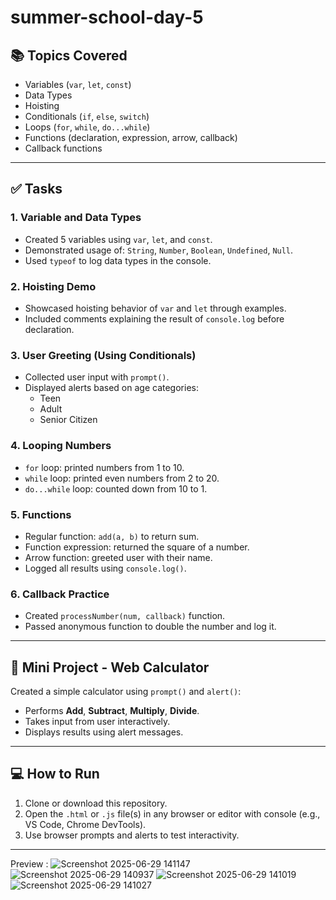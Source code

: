 # summer-school-day-5

## 📚 Topics Covered

- Variables (`var`, `let`, `const`)
- Data Types
- Hoisting
- Conditionals (`if`, `else`, `switch`)
- Loops (`for`, `while`, `do...while`)
- Functions (declaration, expression, arrow, callback)
- Callback functions

---

## ✅ Tasks 

### 1. Variable and Data Types
- Created 5 variables using `var`, `let`, and `const`.
- Demonstrated usage of: `String`, `Number`, `Boolean`, `Undefined`, `Null`.
- Used `typeof` to log data types in the console.

### 2. Hoisting Demo
- Showcased hoisting behavior of `var` and `let` through examples.
- Included comments explaining the result of `console.log` before declaration.

### 3. User Greeting (Using Conditionals)
- Collected user input with `prompt()`.
- Displayed alerts based on age categories:
  - Teen
  - Adult
  - Senior Citizen

### 4. Looping Numbers
- `for` loop: printed numbers from 1 to 10.
- `while` loop: printed even numbers from 2 to 20.
- `do...while` loop: counted down from 10 to 1.

### 5. Functions
- Regular function: `add(a, b)` to return sum.
- Function expression: returned the square of a number.
- Arrow function: greeted user with their name.
- Logged all results using `console.log()`.

### 6. Callback Practice
- Created `processNumber(num, callback)` function.
- Passed anonymous function to double the number and log it.

---

## 🏁 Mini Project - Web Calculator

Created a simple calculator using `prompt()` and `alert()`:
- Performs **Add**, **Subtract**, **Multiply**, **Divide**.
- Takes input from user interactively.
- Displays results using alert messages.

---

## 💻 How to Run

1. Clone or download this repository.
2. Open the `.html` or `.js` file(s) in any browser or editor with console (e.g., VS Code, Chrome DevTools).
3. Use browser prompts and alerts to test interactivity.

---

Preview :
![Screenshot 2025-06-29 141147](https://github.com/user-attachments/assets/25b57990-a328-471b-9b24-8439be69c5a4)
![Screenshot 2025-06-29 140937](https://github.com/user-attachments/assets/bfb6fb04-f10b-4f8f-a5d8-07b7c8d58d09)
![Screenshot 2025-06-29 141019](https://github.com/user-attachments/assets/ce8ffbb5-8e36-4bf4-98b8-004c6ab87570)
![Screenshot 2025-06-29 141027](https://github.com/user-attachments/assets/e4ea5a74-bdca-4942-acc3-3e4ecc62c7ad)


